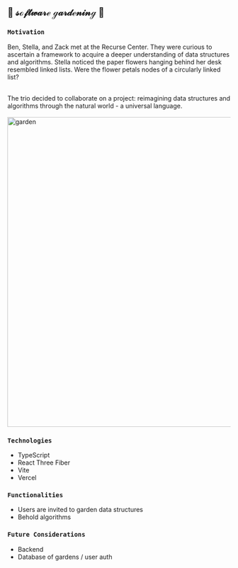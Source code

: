 ## 🌸 𝓈ℴ𝒻𝓉𝓌𝒶𝓇ℯ ℊ𝒶𝓇𝒹ℯ𝓃𝒾𝓃ℊ 🌱

### `Motivation`<br>
Ben, Stella, and Zack met at the Recurse Center. They were curious to ascertain a framework to acquire a deeper understanding of data structures and algorithms. Stella noticed the paper flowers hanging behind her desk resembled linked lists. Were the flower petals nodes of a circularly linked list?<br><br>

The trio decided to collaborate on a project: reimagining data structures and algorithms through the natural world - a universal language.<br><br>
<img width="700" alt="garden" src="https://github.com/stella0000000/garden-structures/assets/112890821/baeb1773-d058-41c9-b5e4-d3fca986c5b6">

### `Technologies`<br>
- TypeScript
- React Three Fiber
- Vite
- Vercel

### `Functionalities`<br>
- Users are invited to garden data structures
- Behold algorithms 

### `Future Considerations`<br>
- Backend
- Database of gardens / user auth
